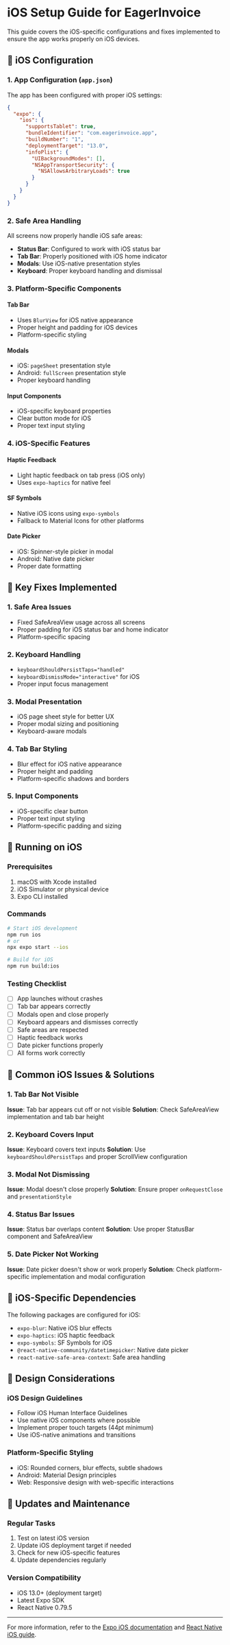 # iOS Setup Guide for EagerInvoice

This guide covers the iOS-specific configurations and fixes implemented to ensure the app works properly on iOS devices.

## 🍎 iOS Configuration

### 1. App Configuration (`app.json`)

The app has been configured with proper iOS settings:

```json
{
  "expo": {
    "ios": {
      "supportsTablet": true,
      "bundleIdentifier": "com.eagerinvoice.app",
      "buildNumber": "1",
      "deploymentTarget": "13.0",
      "infoPlist": {
        "UIBackgroundModes": [],
        "NSAppTransportSecurity": {
          "NSAllowsArbitraryLoads": true
        }
      }
    }
  }
}
```

### 2. Safe Area Handling

All screens now properly handle iOS safe areas:

- **Status Bar**: Configured to work with iOS status bar
- **Tab Bar**: Properly positioned with iOS home indicator
- **Modals**: Use iOS-native presentation styles
- **Keyboard**: Proper keyboard handling and dismissal

### 3. Platform-Specific Components

#### Tab Bar
- Uses `BlurView` for iOS native appearance
- Proper height and padding for iOS devices
- Platform-specific styling

#### Modals
- iOS: `pageSheet` presentation style
- Android: `fullScreen` presentation style
- Proper keyboard handling

#### Input Components
- iOS-specific keyboard properties
- Clear button mode for iOS
- Proper text input styling

### 4. iOS-Specific Features

#### Haptic Feedback
- Light haptic feedback on tab press (iOS only)
- Uses `expo-haptics` for native feel

#### SF Symbols
- Native iOS icons using `expo-symbols`
- Fallback to Material Icons for other platforms

#### Date Picker
- iOS: Spinner-style picker in modal
- Android: Native date picker
- Proper date formatting

## 🔧 Key Fixes Implemented

### 1. Safe Area Issues
- Fixed SafeAreaView usage across all screens
- Proper padding for iOS status bar and home indicator
- Platform-specific spacing

### 2. Keyboard Handling
- `keyboardShouldPersistTaps="handled"`
- `keyboardDismissMode="interactive"` for iOS
- Proper input focus management

### 3. Modal Presentation
- iOS page sheet style for better UX
- Proper modal sizing and positioning
- Keyboard-aware modals

### 4. Tab Bar Styling
- Blur effect for iOS native appearance
- Proper height and padding
- Platform-specific shadows and borders

### 5. Input Components
- iOS-specific clear button
- Proper text input styling
- Platform-specific padding and sizing

## 🚀 Running on iOS

### Prerequisites
1. macOS with Xcode installed
2. iOS Simulator or physical device
3. Expo CLI installed

### Commands
```bash
# Start iOS development
npm run ios
# or
npx expo start --ios

# Build for iOS
npm run build:ios
```

### Testing Checklist
- [ ] App launches without crashes
- [ ] Tab bar appears correctly
- [ ] Modals open and close properly
- [ ] Keyboard appears and dismisses correctly
- [ ] Safe areas are respected
- [ ] Haptic feedback works
- [ ] Date picker functions properly
- [ ] All forms work correctly

## 🐛 Common iOS Issues & Solutions

### 1. Tab Bar Not Visible
**Issue**: Tab bar appears cut off or not visible
**Solution**: Check SafeAreaView implementation and tab bar height

### 2. Keyboard Covers Input
**Issue**: Keyboard covers text inputs
**Solution**: Use `keyboardShouldPersistTaps` and proper ScrollView configuration

### 3. Modal Not Dismissing
**Issue**: Modal doesn't close properly
**Solution**: Ensure proper `onRequestClose` and `presentationStyle`

### 4. Status Bar Issues
**Issue**: Status bar overlaps content
**Solution**: Use proper StatusBar component and SafeAreaView

### 5. Date Picker Not Working
**Issue**: Date picker doesn't show or work properly
**Solution**: Check platform-specific implementation and modal configuration

## 📱 iOS-Specific Dependencies

The following packages are configured for iOS:

- `expo-blur`: Native iOS blur effects
- `expo-haptics`: iOS haptic feedback
- `expo-symbols`: SF Symbols for iOS
- `@react-native-community/datetimepicker`: Native date picker
- `react-native-safe-area-context`: Safe area handling

## 🎨 Design Considerations

### iOS Design Guidelines
- Follow iOS Human Interface Guidelines
- Use native iOS components where possible
- Implement proper touch targets (44pt minimum)
- Use iOS-native animations and transitions

### Platform-Specific Styling
- iOS: Rounded corners, blur effects, subtle shadows
- Android: Material Design principles
- Web: Responsive design with web-specific interactions

## 🔄 Updates and Maintenance

### Regular Tasks
1. Test on latest iOS version
2. Update iOS deployment target if needed
3. Check for new iOS-specific features
4. Update dependencies regularly

### Version Compatibility
- iOS 13.0+ (deployment target)
- Latest Expo SDK
- React Native 0.79.5

---

For more information, refer to the [Expo iOS documentation](https://docs.expo.dev/versions/latest/distribution/building-standalone-apps/#ios) and [React Native iOS guide](https://reactnative.dev/docs/running-on-device#running-on-ios). 